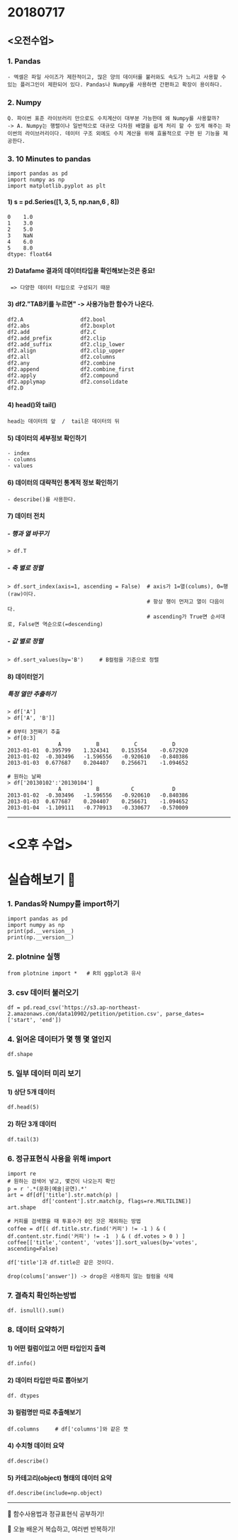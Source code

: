 # 20180717

## <오전수업>

### 1. Pandas

```
- 엑셀은 파일 사이즈가 제한적이고, 많은 양의 데이터를 불러와도 속도가 느리고 사용할 수 있는 플러그인이 제한되어 있다. Pandas나 Numpy를 사용하면 간편하고 확장이 용이하다.
```

### 2. Numpy

```
Q. 파이썬 표준 라이브러리 만으로도 수치계산이 대부분 가능한데 왜 Numpy를 사용할까?
-> A. Numpy는 행렬이나 일반적으로 대규모 다차원 배열을 쉽게 처리 할 수 있게 해주는 파이썬의 라이브러리이다. 데이터 구조 외에도 수치 계산을 위해 효율적으로 구현 된 기능을 제공한다. 
```



### 3. 10 Minutes to pandas

```
import pandas as pd
import numpy as np
import matplotlib.pyplot as plt
```

#### 1) s = pd.Series([1, 3, 5, np.nan,6 , 8])

```
0    1.0
1    3.0
2    5.0
3    NaN
4    6.0
5    8.0
dtype: float64
```

#### 2) Datafame 결과의 데이터타입을 확인해보는것은 중요!

```
 => 다양한 데이터 타입으로 구성되기 때문
```

#### 3) df2."TAB키를 누르면"    ->  사용가능한 함수가 나온다.  

```
df2.A                  df2.bool
df2.abs                df2.boxplot
df2.add                df2.C
df2.add_prefix         df2.clip
df2.add_suffix         df2.clip_lower
df2.align              df2.clip_upper
df2.all                df2.columns
df2.any                df2.combine
df2.append             df2.combine_first
df2.apply              df2.compound
df2.applymap           df2.consolidate
df2.D
```

#### 4) head()와 tail()

```
head는 데이터의 앞  /  tail은 데이터의 뒤
```

#### 5) 데이터의 세부정보 확인하기

```
- index
- columns
- values
```

#### 6) 데이터의 대략적인 통계적 정보 확인하기

```
- describe()를 사용한다.
```

#### 7) 데이터 전치

##### - 행과 열 바꾸기

```
> df.T
```

##### - 축 별로 정렬

```
> df.sort_index(axis=1, ascending = False)  # axis가 1=열(colums), 0=행(raw)이다.
                                            # 항상 행이 먼저고 열이 다음이다.
                                            # ascending가 True면 순서대로, False면 역순으로(=descending)
```

##### - 값 별로 정렬

```
> df.sort_values(by='B')     # B컬럼을 기준으로 정렬
```

#### 8) 데이터얻기

##### 특정 열만 추출하기

```
> df['A']
> df['A', 'B']]
```

```
# 0부터 3전짜기 추출
> df[0:3]
	            A	        B	        C         	D
2013-01-01	0.395799	1.324341	0.153554	-0.672920
2013-01-02	-0.303496	-1.596556	-0.920610	-0.840386
2013-01-03	0.677687	0.204407	0.256671	-1.094652
```

```
# 원하는 날짜
> df['20130102':'20130104']
	            A	        B	       C	        D
2013-01-02	-0.303496	-1.596556	-0.920610	-0.840386
2013-01-03	0.677687	0.204407	0.256671	-1.094652
2013-01-04	-1.109111	-0.770913	-0.330677	-0.570009
```



-----





# <오후 수업>

# 실습해보기 :checkered_flag:

### 1. Pandas와 Numpy를 import하기

```
import pandas as pd
import numpy as np
print(pd.__version__)
print(np.__version__)
```



### 2. plotnine 실행

```
from plotnine import *   # R의 ggplot과 유사
```



 ### 3. csv 데이터 불러오기

```
df = pd.read_csv('https://s3.ap-northeast-2.amazonaws.com/data10902/petition/petition.csv', parse_dates=['start', 'end'])
```



### 4.  읽어온 데이터가 몇 행 몇 열인지

```
df.shape
```



### 5. 일부 데이터 미리 보기

#### 1) 상단 5개 데이터

```
df.head(5)
```

#### 2) 하단 3개 데이터

```
df.tail(3)
```



### 6. 정규표현식 사용을 위해 import

```
import re
# 원하는 검색어 넣고, 몇건이 나오는지 확인
p = r '.*(문화|예술|공연).*'
art = df[df['title'].str.match(p) |
           df['content'].str.match(p, flags=re.MULTILINE)]
art.shape
```

```
# 커피를 검색했을 때 투표수가 0인 것은 제외하는 방법
coffee = df[( df.title.str.find('커피') != -1 ) & ( df.content.str.find('커피') != -1  ) & ( df.votes > 0 ) ]
coffee[['title','content', 'votes']].sort_values(by='votes', ascending=False)
```

```
df['title']과 df.title은 같은 것이다.
```

```
drop(colums['answer']) -> drop은 사용하지 않는 컬럼을 삭제
```



### 7. 결측치 확인하는방법

```
df. isnull().sum()
```



### 8. 데이터 요약하기

#### 1) 어떤 컬럼이있고 어떤 타입인지 출력

```
df.info()
```

#### 2) 데이터 타입만 따로 뽑아보기

```
df. dtypes
```

#### 3) 컬럼명만 따로 추출해보기

```
df.columns     # df['columns']와 같은 뜻
```
#### 4) 수치형 데이터 요약

```
df.describe()
```

#### 5) 카테고리(object) 형태의 데이터 요약

```
df.describe(include=np.object)
```





-----

:gift_heart: 함수사용법과 정규표현식 공부하기!

💝  오늘 배운거 복습하고, 여러번 반복하기!
